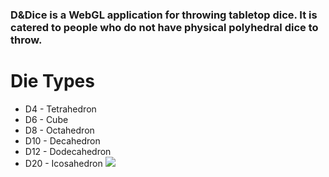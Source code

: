 ### D&Dice is a WebGL application for throwing tabletop dice. It is catered to people who do not have physical polyhedral dice to throw.

# Die Types
- D4 - Tetrahedron
- D6 - Cube
- D8 - Octahedron
- D10 - Decahedron
- D12 - Dodecahedron
- D20 - Icosahedron
![](dndice.gif)
